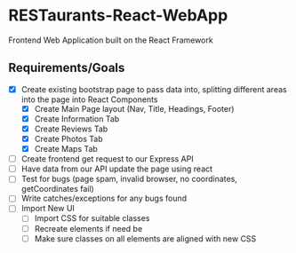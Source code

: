 # RESTaurants-React-WebApp
Frontend Web Application built on the React Framework

## Requirements/Goals

- [x] Create existing bootstrap page to pass data into, splitting different areas into the page into React Components
    - [x] Create Main Page layout (Nav, Title, Headings, Footer)
    - [x] Create Information Tab
    - [x] Create Reviews Tab
    - [x] Create Photos Tab
    - [x] Create Maps Tab
- [ ] Create frontend get request to our Express API
- [ ] Have data from our API update the page using react
- [ ] Test for bugs (page spam, invalid browser, no coordinates, getCoordinates fail)
- [ ] Write catches/exceptions for any bugs found
- [ ] Import New UI 
    - [ ] Import CSS for suitable classes
    - [ ] Recreate elements if need be
    - [ ] Make sure classes on all elements are aligned with new CSS